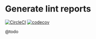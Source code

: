 
# Generate lint reports


[![CircleCI](https://circleci.com/gh/Sweetchuck/lint-report.svg?style=svg)](https://circleci.com/gh/Sweetchuck/lint-report)
[![codecov](https://codecov.io/gh/Sweetchuck/lint-report/branch/1.x/graph/badge.svg?token=0EPjFDERGF)](https://codecov.io/gh/Sweetchuck/lint-report)

@todo
